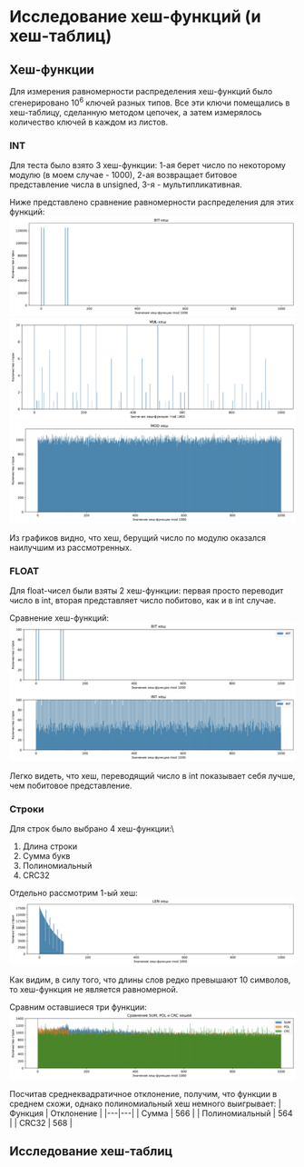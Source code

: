 # Исследование хеш-функций (и хеш-таблиц)
## Хеш-функции
Для измерения равномерности распределения хеш-функций было сгенерировано $10^6$ ключей разных типов. Все эти ключи помещались в хеш-таблицу, сделанную методом цепочек, а затем измерялось количество ключей в каждом из листов.
### INT
Для теста было взято 3 хеш-функции: 1-ая берет число по некоторому модулю (в моем случае - 1000), 2-ая возвращает битовое представление числа в unsigned, 3-я - мультипликативная.

Ниже представлено сравнение равномерности распределения для этих функций:
![BIT](https://github.com/ThreadJava800/HashLaba/blob/main/graphics/intBit.png)\
![MUL](https://github.com/ThreadJava800/HashLaba/blob/main/graphics/intMul.png)\
![MOD](https://github.com/ThreadJava800/HashLaba/blob/main/graphics/intMod.png)

Из графиков видно, что хеш, берущий число по модулю оказался наилучшим из рассмотренных.
### FLOAT
Для float-чисел были взяты 2 хеш-функции: первая просто переводит число в int, вторая представляет число побитово, как и в int случае.

Сравнение хеш-функций:
![BIT](https://github.com/ThreadJava800/HashLaba/blob/main/graphics/floatBit.png)\
![INT](https://github.com/ThreadJava800/HashLaba/blob/main/graphics/floatInt.png)

Легко видеть, что хеш, переводящий число в int показывает себя лучше, чем побитовое представление.
### Строки
Для строк было выбрано 4 хеш-функции:\
1. Длина строки
2. Сумма букв
3. Полиномиальный
4. CRC32

Отдельно рассмотрим 1-ый хеш:\
![LEN](https://github.com/ThreadJava800/HashLaba/blob/main/graphics/charLen.png)

Как видим, в силу того, что длины слов редко превышают 10 символов, то хеш-функция не является равномерной.

Сравним оставшиеся три функции:\
![3f](https://github.com/ThreadJava800/HashLaba/blob/main/graphics/charHash.png)

Посчитав среднеквадратичное отклонение, получим, что функции в среднем схожи, однако полиномиальный хеш немного выигрывает:
| Функция | Отклонение |
|---|---|
| Сумма | 566 |
| Полиномиальный | 564 |
| CRC32 | 568 |

## Исследование хеш-таблиц
